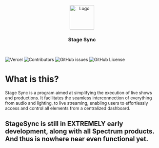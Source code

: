 <br/>
<p align="center">
  <a href="https://github.com/SpectrumPro/StageSync/">
    <img src="https://serv.hnz.li/spectrum/logo/default.png" alt="Logo" width="80" height="80">
  </a>

  <h3 align="center">Stage Sync</h3>
  <br>

</p>

![Vercel](https://therealsujitk-vercel-badge.vercel.app/?app=spectrum-website) ![Contributors](https://img.shields.io/github/contributors/SpectrumPro/StageSync?color=dark-green) ![GitHub issues](https://img.shields.io/github/issues/SpectrumPro/StageSync) ![GitHub License](https://img.shields.io/github/license/SpectrumPro/StageSync)


# What is this?
Stage Sync is a program aimed at simplifying the execution of live shows and productions. It facilitates the seamless interconnection of everything from audio and lighting, to live streaming, enabling users to effortlessly access and control all elements from a centralized dashboard.

## StageSync is still in EXTREMELY early development, along with all Spectrum products. And thus is nowhere near even functional yet.
